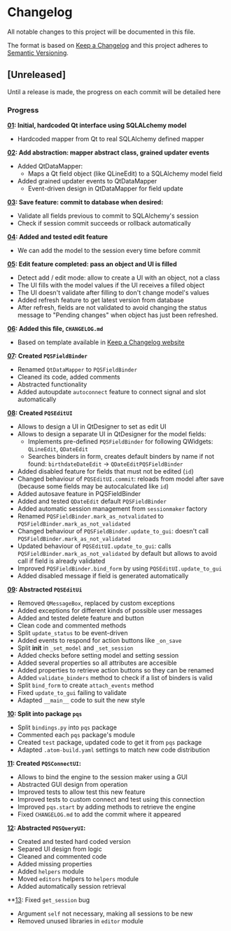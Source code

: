 # Changelog
All notable changes to this project will be documented in this file.

The format is based on [Keep a Changelog](http://keepachangelog.com/en/1.0.0/)
and this project adheres to [Semantic Versioning](http://semver.org/spec/v2.0.0.html).

## [Unreleased]
Until a release is made, the progress on each commit will be detailed here

### Progress
**[01](../../commit/b81d6b02a716ddb1f331e31fea1abc944511db44): Initial, hardcoded Qt interface using SQLALchemy model**
 - Hardcoded mapper from Qt to real SQLAlchemy defined mapper

**[02](../../commit/a0b539d928daa96dac577112d83a21447110aa6b): Add abstraction: mapper abstract class, grained updater events**
 - Added QtDataMapper:
    - Maps a Qt field object (like QLineEdit) to a SQLAlchemy model field
 - Added grained updater events to QtDataMapper
    - Event-driven design in QtDataMapper for field update

**[03](../../commit/d3a1f4dde4a2e36be072594f0e357776a51c693f): Save feature: commit to database when desired:**
 - Validate all fields previous to commit to SQLAlchemy's session
 - Check if session commit succeeds or rollback automatically

**[04](../../commit/d2e1f05837a09e22b11e376f26f75105fcdc1491): Added and tested edit feature**
  - We can add the model to the session every time before commit

**[05](../../commit/ccb38db81eea02fcf338c563d712f21df79c8ce1): Edit feature completed: pass an object and UI is filled**
 - Detect add / edit mode: allow to create a UI with an object, not a class
 - The UI fills with the model values if the UI receives a filled object
 - The UI doesn't validate after filling to don't change model's values
 - Added refresh feature to get latest version from database
 - After refresh, fields are not validated to avoid changing the status
   message to "Pending changes" when object has just been refreshed.

**[06](../../commit/1eace609512ae38d8643b4b90f73cb4dc35723f3): Added this file, `CHANGELOG.md`**
 - Based on template available in [Keep a Changelog website](http://keepachangelog.com/en/1.0.0/)

**[07](../../commit/7605264ede316c8d6589ce34b124152304eed657): Created `PQSFieldBinder`**
 - Renamed `QtDataMapper` to `PQSFieldBinder`
 - Cleaned its code, added comments
 - Abstracted functionality
 - Added autoupdate `autoconnect` feature to connect signal and slot
   automatically

**[08](../../commit/f65bde050f032d68092da4b3b4f4c179e859f110): Created `PQSEditUI`**
 - Allows to design a UI in QtDesigner to set as edit UI
 - Allows to design a separate UI in QtDesigner for the model fields:
    - Implements pre-defined `PQSFieldBinder` for following QWidgets:
      `QLineEdit`, `QDateEdit`
    - Searches binders in form, creates default binders by name if not found:
      `birthdateDateEdit` -> `QDateEditPQSFieldBinder`
 - Added disabled feature for fields that must not be edited (`id`)
 - Changed behaviour of `PQSEditUI.commit`: reloads from model after save
   (because some fields may be autocalculated like `id`)
 - Added autosave feature in PQSFieldBinder
 - Added and tested `QDateEdit` default `PQSFieldBinder`
 - Added automatic session management from `sessionmaker` factory
 - Renamed `PQSFieldBinder.mark_as_notvalidated` to 
   `PQSFieldBinder.mark_as_not_validated`
 - Changed behaviour of `PQSFieldBinder.update_to_gui`: doesn't call 
   `PQSFieldBinder.mark_as_not_validated`
 - Updated behaviour of `PQSEditUI.update_to_gui`: calls 
   `PQSFieldBinder.mark_as_not_validated` by default but allows to avoid call 
   if field is already validated
 - Improved `PQSFieldBinder.bind_form` by using `PQSEditUI.update_to_gui`
 - Added disabled message if field is generated automatically

**[09](../../commits/5630ed78346d42b66e74ee47ccb9ee0880d63ef5): Abstracted `PQSEditUi`**
 - Removed `QMessageBox`, replaced by custom exceptions
 - Added exceptions for different kinds of possible user messages
 - Added and tested delete feature and button
 - Clean code and commented methods
 - Split `update_status` to be event-driven
 - Added events to respond for action buttons like `_on_save`
 - Split __init__ in `_set_model` and `_set_session`
 - Added checks before setting model and setting session
 - Added several properties so all attributes are accesible
 - Added properties to retrieve action buttons so they can be renamed
 - Added `validate_binders` method to check if a list of binders is valid
 - Split `bind_form` to create `attach_events` method
 - Fixed `update_to_gui` failing to validate
 - Adapted `__main__` code to suit the new style

**[10](../../commits/2026e7d93a787f17eb663baade7e04b77e0068c5): Split into package `pqs`**
 - Split `bindings.py` into `pqs` package
 - Commented each `pqs` package's module
 - Created `test` package, updated code to get it from `pqs` package
 - Adapted `.atom-build.yaml` settings to match new code distribution

**[11](../../commits/234d80bd3eaad4e71d18880951df46a44959a4cc): Created `PQSConnectUI`:**
 - Allows to bind the engine to the session maker using a GUI
 - Abstracted GUI design from operation
 - Improved tests to allow test this new feature
 - Improved tests to custom connect and test using this connection
 - Improved `pqs.start` by adding methods to retrieve the engine
 - Fixed `CHANGELOG.md` to add the commit where it appeared

**[12](../../commits/e951bc35d5951c9d41926d88f60c6711ec02d8c1): Abstracted `PQSQueryUI`:**
 - Created and tested hard coded version
 - Separed UI design from logic
 - Cleaned and commented code
 - Added missing properties
 - Added `helpers` module
 - Moved `editors` helpers to `helpers` module
 - Added automatically session retrieval

**[13](../../commits/master): Fixed `get_session` bug
 - Argument `self` not necessary, making all sessions to be new
 - Removed unused libraries in `editor` module
